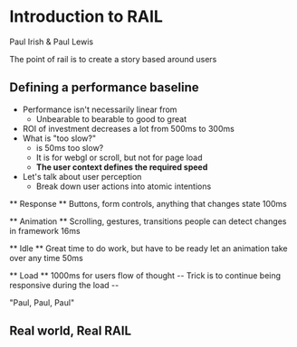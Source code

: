# Introduction to RAIL
Paul Irish & Paul Lewis

The point of rail is to create a story based around users 
## Defining a performance baseline

 * Performance isn't necessarily linear from
     - Unbearable to bearable to good to great
 * ROI of investment decreases a lot from 500ms to 300ms
 * What is "too slow?"
     - is 50ms too slow?
     - It is for webgl or scroll, but not for page load
     - **The user context defines the required speed**
 * Let's talk about user perception
    - Break down user actions into atomic intentions
    
** Response **
 Buttons, form controls, anything that changes state
 100ms

** Animation **
 Scrolling, gestures, transitions
 people can detect changes in framework
 16ms
 
** Idle **
 Great time to do work, but have to be ready let an animation take over any time
 50ms
     
** Load **
 1000ms for users flow of thought
 -- Trick is to continue being responsive during the load --
 
 "Paul, Paul, Paul"
 
 
 ## Real world, Real RAIL
 
